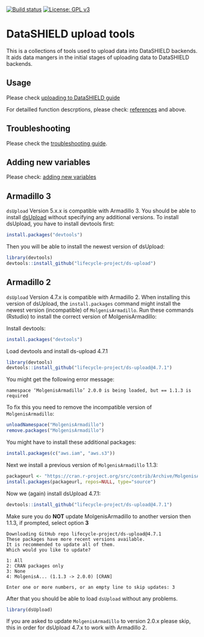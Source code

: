 [![Build status](https://travis-ci.com/lifecycle-project/ds-upload.svg?branch=master)](https://travis-ci.com/lifecycle-project/ds-upload?branch=master) [![License: GPL v3](https://img.shields.io/badge/License-GPLv3-blue.svg)](https://www.gnu.org/licenses/gpl-3.0)

# DataSHIELD upload tools
This is a collections of tools used to upload data into DataSHIELD backends. It aids data mangers in the initial stages of uploading data to DataSHIELD backends.

## Usage
Please check [uploading to DataSHIELD guide](https://lifecycle-project.github.io/ds-upload)

For detailled function descrptions, please check: [references](https://lifecycle-project.github.io/ds-upload/reference/index.html) and  above.

## Troubleshooting
Please check the [troubleshooting guide](https://github.com/lifecycle-project/ds-upload/blob/master/TROUBLESHOOTING.md).

## Adding new variables
Please check: [adding new variables](https://github.com/lifecycle-project/ds-dictionaries/blob/master/README.md)

## Armadillo 3
`dsUpload` Version 5.x.x is compatible with Armadillo 3. You should be able to install [dsUpload](https://lifecycle-project.github.io/ds-upload/articles/dsUpload.html) without specifying any additional versions. To install dsUpload, you have to install devtools first:
``` r
install.packages("devtools")
```
Then you will be able to install the newest version of dsUpload:
``` r 
library(devtools)
devtools::install_github("lifecycle-project/ds-upload")
```

## Armadillo 2
`dsUpload` Version 4.7.x is compatible with Armadillo 2. When installing this version of dsUpload, the `install.packages` command might install the newest version (incompatible) of `MolgenisArmadillo`.
Run these commands (Rstudio) to install the correct version of MolgenisArmadillo:

Install devtools:

``` r
install.packages("devtools")
```

Load devtools and install ds-upload 4.7.1

``` r
library(devtools)
devtools::install_github("lifecycle-project/ds-upload@4.7.1")
```
You might get the following error message:

`namespace ‘MolgenisArmadillo’ 2.0.0 is being loaded, but == 1.1.3 is required`

To fix this you need to remove the incompatible version of `MolgenisArmadillo`:

``` r
unloadNamespace("MolgenisArmadillo")
remove.packages("MolgenisArmadillo")
```

You might have to install these additional packages:

``` r
install.packages(c("aws.iam", "aws.s3"))
```

Next we install a previous version of `MolgenisArmadillo` 1.1.3:

``` r
packageurl <- "https://cran.r-project.org/src/contrib/Archive/MolgenisArmadillo/MolgenisArmadillo_1.1.3.tar.gz"
install.packages(packageurl, repos=NULL, type="source")
```

Now we (again) install dsUpload 4.7.1:

``` r
devtools::install_github("lifecycle-project/ds-upload@4.7.1")
```

Make sure you do **NOT** update MolgenisArmadillo to another version then 1.1.3, if prompted, select option **3**

```
Downloading GitHub repo lifecycle-project/ds-upload@4.7.1
These packages have more recent versions available.
It is recommended to update all of them.
Which would you like to update?

1: All                                 
2: CRAN packages only                  
3: None                                
4: MolgenisA... (1.1.3 -> 2.0.0) [CRAN]

Enter one or more numbers, or an empty line to skip updates: 3
```

After that you should be able to load `dsUpload` without any problems.

``` r
library(dsUpload)
```

If you are asked to update `MolgenisArmadillo` to version 2.0.x please skip,
this in order for dsUpload 4.7.x to work with Armadillo 2.